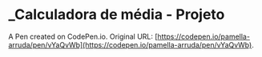 # _Calculadora de média - Projeto

A Pen created on CodePen.io. Original URL: [https://codepen.io/pamella-arruda/pen/vYaQvWb](https://codepen.io/pamella-arruda/pen/vYaQvWb).

